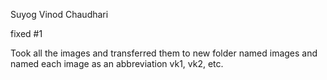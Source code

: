 Suyog Vinod Chaudhari

fixed #1

Took all the images and transferred them to new folder named images and named each image as an abbreviation vk1, vk2, etc.

